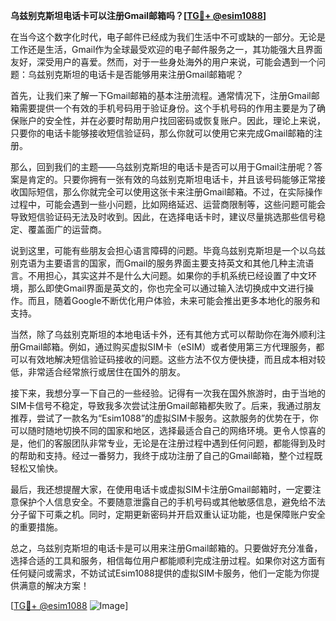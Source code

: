 **乌兹别克斯坦电话卡可以注册Gmail邮箱吗？[[TG💪+ @esim1088](https://t.me/s/esim1088)]**

在当今这个数字化时代，电子邮件已经成为我们生活中不可或缺的一部分。无论是工作还是生活，Gmail作为全球最受欢迎的电子邮件服务之一，其功能强大且界面友好，深受用户的喜爱。然而，对于一些身处海外的用户来说，可能会遇到一个问题：乌兹别克斯坦的电话卡是否能够用来注册Gmail邮箱呢？

首先，让我们来了解一下Gmail邮箱的基本注册流程。通常情况下，注册Gmail邮箱需要提供一个有效的手机号码用于验证身份。这个手机号码的作用主要是为了确保账户的安全性，并在必要时帮助用户找回密码或恢复账户。因此，理论上来说，只要你的电话卡能够接收短信验证码，那么你就可以使用它来完成Gmail邮箱的注册。

那么，回到我们的主题——乌兹别克斯坦的电话卡是否可以用于Gmail注册呢？答案是肯定的。只要你拥有一张有效的乌兹别克斯坦电话卡，并且该号码能够正常接收国际短信，那么你就完全可以使用这张卡来注册Gmail邮箱。不过，在实际操作过程中，可能会遇到一些小问题，比如网络延迟、运营商限制等，这些问题可能会导致短信验证码无法及时收到。因此，在选择电话卡时，建议尽量挑选那些信号稳定、覆盖面广的运营商。

说到这里，可能有些朋友会担心语言障碍的问题。毕竟乌兹别克斯坦是一个以乌兹别克语为主要语言的国家，而Gmail的服务界面主要支持英文和其他几种主流语言。不用担心，其实这并不是什么大问题。如果你的手机系统已经设置了中文环境，那么即使Gmail界面是英文的，你也完全可以通过输入法切换成中文进行操作。而且，随着Google不断优化用户体验，未来可能会推出更多本地化的服务和支持。

当然，除了乌兹别克斯坦的本地电话卡外，还有其他方式可以帮助你在海外顺利注册Gmail邮箱。例如，通过购买虚拟SIM卡（eSIM）或者使用第三方代理服务，都可以有效地解决短信验证码接收的问题。这些方法不仅方便快捷，而且成本相对较低，非常适合经常旅行或居住在国外的朋友。

接下来，我想分享一下自己的一些经验。记得有一次我在国外旅游时，由于当地的SIM卡信号不稳定，导致我多次尝试注册Gmail邮箱都失败了。后来，我通过朋友推荐，尝试了一款名为“Esim1088”的虚拟SIM卡服务。这款服务的优势在于，你可以随时随地切换不同的国家和地区，选择最适合自己的网络环境。更令人惊喜的是，他们的客服团队非常专业，无论是在注册过程中遇到任何问题，都能得到及时的帮助和支持。经过一番努力，我终于成功注册了自己的Gmail邮箱，整个过程既轻松又愉快。

最后，我还想提醒大家，在使用电话卡或虚拟SIM卡注册Gmail邮箱时，一定要注意保护个人信息安全。不要随意泄露自己的手机号码或其他敏感信息，避免给不法分子留下可乘之机。同时，定期更新密码并开启双重认证功能，也是保障账户安全的重要措施。

总之，乌兹别克斯坦的电话卡是可以用来注册Gmail邮箱的。只要做好充分准备，选择合适的工具和服务，相信每位用户都能顺利完成注册过程。如果你对这方面有任何疑问或需求，不妨试试Esim1088提供的虚拟SIM卡服务，他们一定能为你提供满意的解决方案！

[[TG💪+ @esim1088](https://t.me/s/esim1088) ![Image](https://i.postimg.cc/4NQfJmqS/Snipaste-2025-05-13-00-14-12.png)]